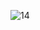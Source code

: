 ![14](https://user-images.githubusercontent.com/98316117/161537909-05fdcffa-fa92-480e-b8d2-572e31ca8716.png)
